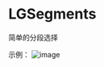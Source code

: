 # LGSegments

简单的分段选择

示例：
![image](https://github.com/LiGoEX/LGSegments/edit/master/LGSegment.gif )  
